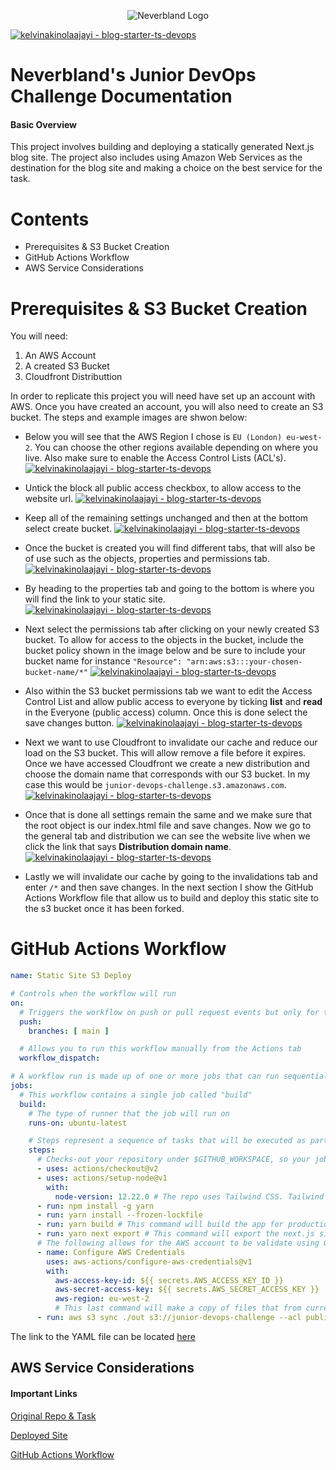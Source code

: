 <p align="center">
  <img src="https://i.ibb.co/W0N0vr0/white-nextjs-1.png" alt="Neverbland Logo"/>
</p>
<p><a href="#" title="Go to GitHub repo"><img src="https://img.shields.io/static/v1?label=kelvinakinolaajayi&message=blog-starter-ts-devops&color=red&logo=github" alt="kelvinakinolaajayi - blog-starter-ts-devops"></a></p>

# Neverbland's Junior DevOps Challenge Documentation

#### Basic Overview
This project involves building and deploying a statically generated Next.js blog site. The project also includes using Amazon Web Services as the destination for the blog site and making a choice on the best service for the task.

# Contents
- Prerequisites & S3 Bucket Creation
- GitHub Actions Workflow
- AWS Service Considerations

# Prerequisites & S3 Bucket Creation
You will need: 
1. An AWS Account
2. A created S3 Bucket
3. Cloudfront Distributtion

In order to replicate this project you will need have set up an account with AWS. Once you have created an account, you will also need to create an S3 bucket. The steps and example images are shwon below:

- Below you will see that the AWS Region I chose is `EU (London) eu-west-2`. You can choose the other regions available depending on where you live. Also make sure to enable the Access Control Lists (ACL's).
<a href="#" title="Go to GitHub repo"><img src="https://gcdn.pbrd.co/images/VYb7DXhTTyP3.png?o=1" alt="kelvinakinolaajayi - blog-starter-ts-devops"></a>

- Untick the block all public access checkbox, to allow access to the website url.
<a href="#" title="Go to GitHub repo"><img src="https://gcdn.pbrd.co/images/dUC9oOFkFzLC.png?o=1" alt="kelvinakinolaajayi - blog-starter-ts-devops"></a>

- Keep all of the remaining settings unchanged and then at the bottom select create bucket.
<a href="#" title="Go to GitHub repo"><img src="https://gcdn.pbrd.co/images/BnqmC5ofAcUl.png?o=1" alt="kelvinakinolaajayi - blog-starter-ts-devops"></a>

- Once the bucket is created you will find different tabs, that will also be of use such as the objects, properties and permissions tab.
<a href="#" title="Go to GitHub repo"><img src="https://gcdn.pbrd.co/images/FsuysTiTrs1J.png?o=1" alt="kelvinakinolaajayi - blog-starter-ts-devops"></a>

- By heading to the properties tab and going to the bottom is where you will find the link to your static site.
<a href="#" title="Go to GitHub repo"><img src="https://gcdn.pbrd.co/images/5EDIjsMpb3PB.png?o=1" alt="kelvinakinolaajayi - blog-starter-ts-devops"></a>

- Next select the permissions tab after clicking on your newly created S3 bucket. To allow for access to the objects in the bucket, include the bucket policy shown in the image below and be sure to include your bucket name for instance `"Resource": "arn:aws:s3:::your-chosen-bucket-name/*"`
<a href="#" title="Go to GitHub repo"><img src="https://gcdn.pbrd.co/images/du7rfRUlXTXK.png?o=1" alt="kelvinakinolaajayi - blog-starter-ts-devops"></a>

- Also within the S3 bucket permissions tab we want to edit the Access Control List and allow public access to everyone by ticking <strong>list</strong> and <strong>read</strong> in the Everyone (public access) column. Once this is done select the save changes button.
<a href="#" title="Go to GitHub repo"><img src="https://gcdn.pbrd.co/images/sRrtmQkccWGT.png?o=1" alt="kelvinakinolaajayi - blog-starter-ts-devops"></a>

- Next we want to use Cloudfront to invalidate our cache and reduce our load on the S3 bucket. This will allow remove a file before it expires. Once we have accessed Cloudfront we create a new distribution and choose the domain name that corresponds with our S3 bucket. In my case this would be `junior-devops-challenge.s3.amazonaws.com`.
<a href="#" title="Go to GitHub repo"><img src="https://gcdn.pbrd.co/images/uG2XWHPamwps.png?o=1" alt="kelvinakinolaajayi - blog-starter-ts-devops"></a>

- Once that is done all settings remain the same and we make sure that the root object is our index.html file and save changes. Now we go to the general tab and distribution we can see the website live when we click the link that says <strong>Distribution domain name</strong>.
<a href="#" title="Go to GitHub repo"><img src="https://gcdn.pbrd.co/images/tjDriBcaKuoZ.png?o=1" alt="kelvinakinolaajayi - blog-starter-ts-devops"></a>

- Lastly we will invalidate our cache by going to the invalidations tab and enter `/*` and then save changes. In the next section I show the GitHub Actions Workflow file that allow us to build and deploy this static site to the s3 bucket once it has been forked.

# GitHub Actions Workflow
```yaml
name: Static Site S3 Deploy

# Controls when the workflow will run
on:
  # Triggers the workflow on push or pull request events but only for the main branch
  push:
    branches: [ main ]

  # Allows you to run this workflow manually from the Actions tab
  workflow_dispatch:

# A workflow run is made up of one or more jobs that can run sequentially or in parallel
jobs:
  # This workflow contains a single job called "build"
  build:
    # The type of runner that the job will run on
    runs-on: ubuntu-latest

    # Steps represent a sequence of tasks that will be executed as part of the job
    steps:
      # Checks-out your repository under $GITHUB_WORKSPACE, so your job can access it
      - uses: actions/checkout@v2
      - uses: actions/setup-node@v1
        with:
          node-version: 12.22.0 # The repo uses Tailwind CSS. Tailwind only supports Node.js 12.13.0 or higher
      - run: npm install -g yarn
      - run: yarn install --frozen-lockfile
      - run: yarn build # This command will build the app for production
      - run: yarn next export # This command will export the next.js site
      # The following allows for the AWS account to be validate using GitHub Secrets
      - name: Configure AWS Credentials
        uses: aws-actions/configure-aws-credentials@v1
        with:
          aws-access-key-id: ${{ secrets.AWS_ACCESS_KEY_ID }}
          aws-secret-access-key: ${{ secrets.AWS_SECRET_ACCESS_KEY }}
          aws-region: eu-west-2
          # This last command will make a copy of files that from current directory to s3.
      - run: aws s3 sync ./out s3://junior-devops-challenge --acl public-read
```
The link to the YAML file can be located [here](https://github.com/kelvinakinolaajayi/blog-starter-ts-devops/blob/main/.github/workflows/deploy.yml)

## AWS Service Considerations

#### Important Links
<p><a href="https://github.com/Neverbland/blog-starter-ts-devops">Original Repo & Task</a></p>
<p><a href="https://d3dtk96o2senbh.cloudfront.net">Deployed Site</a></p>
<p><a href="https://github.com/kelvinakinolaajayi/blog-starter-ts-devops/actions/runs/1582409569/workflow">GitHub Actions Workflow</a></p>
